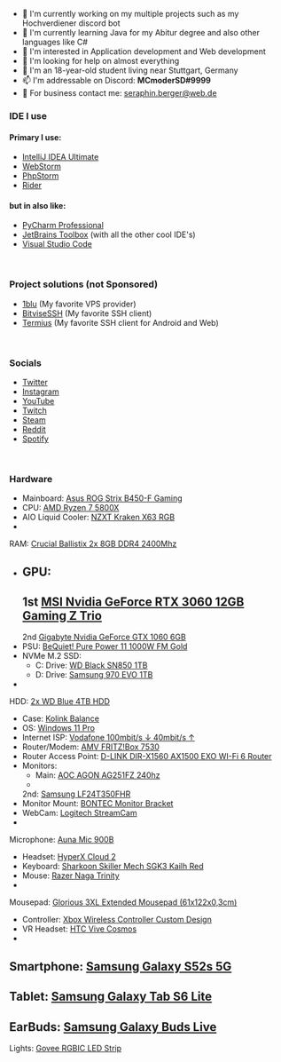 <!-- **MCmoderSD/MCmoderSD** is a ✨ _special_ ✨ repository because its `README.md` (this file) appears on your GitHub profile.-->

- 🔭 I'm currently working on my multiple projects such as my Hochverdiener discord bot
- 🌱 I'm currently learning Java for my Abitur degree and also other languages like C#
- 🤔 I'm interested in Application development and Web development
- 🥲 I'm looking for help on almost everything
- 🚩 I'm an 18-year-old student living near Stuttgart, Germany
- 📫 I'm addressable on Discord: **MCmoderSD#9999**
- 💼 For business contact me: seraphin.berger@web.de

### IDE I use

#### Primary I use:

- [IntelliJ IDEA Ultimate](https://www.jetbrains.com/idea/)
- [WebStorm](https://www.jetbrains.com/webstorm/)
- [PhpStorm](https://www.jetbrains.com/phpstorm/)
- [Rider](https://www.jetbrains.com/rider/)

#### but in also like:

- [PyCharm Professional](https://www.jetbrains.com/pycharm/)
- [JetBrains Toolbox](https://www.jetbrains.com/toolbox-app/) (with all the other cool IDE's)
- [Visual Studio Code](https://code.visualstudio.com/)

<br>

### Project solutions (**not Sponsored**)

- [1blu](https://www.1blu.de/server/vserver/) (My favorite VPS provider)
- [BitviseSSH](https://www.bitvise.com/ssh-client-download) (My favorite SSH client)
- [Termius](https://www.termius.com/) (My favorite SSH client for Android and Web)

<br>

### Socials

- [Twitter](https://twitter.com/MCmoderSD)
- [Instagram](https://www.instagram.com/mcmodersd/)
- [YouTube](https://www.youtube.com/channel/UCPPT1js7KlwVYLGb8UTvg_w)
- [Twitch](https://www.twitch.tv/mcmodersd)
- [Steam](https://steamcommunity.com/id/MCmoderSD/)
- [Reddit](https://www.reddit.com/user/MCmoderSD)
- [Spotify](https://open.spotify.com/user/y4tppofw9yvrm98uqcfems44f)

<br> 

### Hardware

- Mainboard: [Asus ROG Strix B450-F Gaming](https://www.asus.com/de/Motherboards/ROG-STRIX-B450-F-GAMING/)
- CPU: [AMD Ryzen 7 5800X](https://www.amd.com/de/products/cpu/amd-ryzen-7-5800x)
- AIO Liquid Cooler: [NZXT Kraken X63 RGB](https://nzxt.com/product/kraken-x63-rgb)
-
RAM: [Crucial Ballistix 2x 8GB DDR4 2400Mhz](https://www.amazon.de/Ballistix-BLS8G4D240FSC-Speicher-PC4-19200-288-Pin/dp/B0198QDLXO/ref=sr_1_7?__mk_de_DE=%C3%85M%C3%85%C5%BD%C3%95%C3%91&dchild=1&keywords=Crucial+Ballistix+Sport+LT+BLS4K8G4D240FSC&qid=1630305516&sr=8-7)
- GPU:
    -
    1st [MSI Nvidia GeForce RTX 3060 12GB Gaming Z Trio](https://www.msi.com/Graphics-card/GeForce-RTX-3060-GAMING-Z-TRIO-12G)
    -
    2nd [Gigabyte Nvidia GeForce GTX 1060 6GB](https://www.gigabyte.com/de/Graphics-Card/GV-N1060WF2OC-6GD-rev-10-11#kf])
- PSU: [BeQuiet! Pure Power 11 1000W FM Gold](https://www.bequiet.com/de/powersupply/1256)
- NVMe M.2 SSD:
    - C:
      Drive: [WD Black SN850 1TB](https://www.westerndigital.com/de-de/products/internal-drives/wd-black-sn850-nvme-ssd)
    - D:
      Drive: [Samsung 970 EVO 1TB](https://www.samsung.com/de/memory-storage/solid-state-drives/ssd-970-evo-plus-nvme-m-2-1tb-mz-v7s1t0b/)
-
HDD: [2x WD Blue 4TB HDD](https://shop.westerndigital.com/de-de/products/internal-drives/wd-blue-desktop-sata-hdd#WD40EZRZ)
- Case: [Kolink Balance](https://kolink.eu/Home/case-1/midi-tower-2/others/balance-1.html)
- OS: [Windows 11 Pro](https://www.microsoft.com/de-de/windows/windows-11-pro)
- Internet ISP: [Vodafone 100mbit/s ↓ 40mbit/s ↑](https://www.vodafone.de/)
- Router/Modem: [AMV FRITZ!Box 7530](https://avm.de/produkte/fritzbox/fritzbox-7530/)
- Router Access
  Point: [D-LINK DIR-X1560 AX1500 EXO WI-Fi 6 Router](https://eu.dlink.com/de/de/products/dir-x1560-ax1500-wifi-6-router)
- Monitors:
    - Main: [AOC AGON AG251FZ 240hz](https://agon.aocmonitorap.com/my/product_ag251fz.php)
    -
    2nd: [Samsung LF24T350FHR](https://www.samsung.com/de/monitors/flat/t35f-24-inch-ips-fhd-1080p-freesync-lf24t350fhrxen/)
- Monitor
  Mount: [BONTEC Monitor Bracket](https://www.amazon.de/gp/product/B01MR397OH/ref=ppx_yo_dt_b_asin_title_o04_s00?ie=UTF8&psc=1)
- WebCam: [Logitech StreamCam](https://www.logitech.com/de-de/products/webcams/streamcam.960-001281.html#buy-streamcam])
-
Microphone: [Auna Mic 900B](https://www.auna.de/Mikrofone/Studio-Mikrofone/MIC-900B-USB-Kondensator-Mikrofon-schwarz-Niere-Studio-Schwarz-Schwarz.html)
- Headset: [HyperX Cloud 2](https://www.hyperxgaming.com/germany/de/headsets/cloud-gaming-headset?partnum=khx-hscp-rd)
- Keyboard: [Sharkoon Skiller Mech SGK3 Kailh Red](https://de.sharkoon.com/product/SKILLER%20MECH%20SGK3#desc)
- Mouse: [Razer Naga Trinity](https://www.razer.com/gaming-mice/razer-naga-trinity/RZ01-02410100-R3U1)
-
Mousepad: [Glorious 3XL Extended Mousepad (61x122x0,3cm)](https://www.pcgamingrace.com/products/glorious-3xl-extended-24x48-stealth-edition)
- Controller: [Xbox Wireless Controller Custom Design](https://xboxdesignlab.xbox.com/)
- VR Headset: [HTC Vive Cosmos](https://www.vive.com/de/product/vive-cosmos/overview/)
-
Smartphone: [Samsung Galaxy S52s 5G](https://www.samsung.com/de/smartphones/galaxy-a/galaxy-a52s-5g-awesome-black-128gb-sm-a528bzkceub/)
-
Tablet: [Samsung Galaxy Tab S6 Lite](https://www.samsung.com/de/tablets/galaxy-tab-s/galaxy-tab-s6-lite-wi-fi-2022-edition-gray-128gb-sm-p613nzaedbt/)
-
EarBuds: [Samsung Galaxy Buds Live](https://www.samsung.com/de/audio-sound/galaxy-buds/galaxy-buds-live-mystic-black-sm-r180nzkaeua/)
-
Lights: [Govee RGBIC LED Strip](https://www.amazon.de/gp/product/B093PRYW1D/ref=ppx_yo_dt_b_asin_title_o01_s00?ie=UTF8&psc=1)